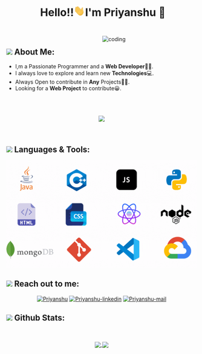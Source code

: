 # <p align="center">️ **Hello!!<img src="./assets/wave.gif" alt="waving hand" width="30px">I'm Priyanshu** 🚀️</p>

</br>
<img align="right" alt="coding" width="250"  src="https://c.tenor.com/_DOBjnGspYAAAAAC/code-coding.gif">

## <img src="https://c.tenor.com/NCRHhqkXrJYAAAAi/programmers-go-internet.gif" width="40" > **About Me:**

- I,m a Passionate Programmer and a **Web Developer👨‍💻**.
- I always love to explore and learn new **Technologies**💻.
- Always Open to contribute in **Any** Projects👨‍💻.
- Looking for a **Web Project** to contribute😀.

</br>
</br>
<p align="center">
   <img align="center" src="https://github-readme-streak-stats.herokuapp.com?user=priyanshumaurya007&theme=nightowl&date_format=M%20j%5B%2C%20Y%5D"/>
</p>

</br>

## <img src="https://media.giphy.com/media/j2pOGeGYKe2xCCKwfi/giphy.gif" width="40"> **Languages & Tools:**

<p align="center">
 <img align="center" src="./assets/language.gif" alt="html"/>
</p>

## <img src="https://media.giphy.com/media/LnQjpWaON8nhr21vNW/giphy.gif" width="40"> **Reach out to me:**

<p align="center">
<a href="https://www.linkedin.com/in/priyanshumaurya//" target="blank"><img align="center" src="https://img.shields.io/badge/-LinkedIn-0e76a8?logoWidth=40style=flat-square&logo=Linkedin&logoColor=white" alt="Priyanshu" /></a>
<a href="https://github.com/priyanshumaurya007" target="blank"><img align="center" src="https://img.shields.io/badge/Website-3b5998?logoWidth=40style=flat-square&logo=google-chrome&logoColor=white" alt="Priyanshu-linkedin" /></a>
<!-- <a href="https://twitter.com/prrvishal" target="blank"><img align="center" src="https://img.shields.io/badge/-Twitter-00acee?logoWidth=40style=flat-square&logo=Twitter&logoColor=white" alt="Priyanshu" /></a> -->
<a href="mailto:priyanshumaurya007@gmail.com" target="blank"><img align="center" src="https://img.shields.io/badge/-Gmail-EA4335?logoWidth=40style=flat-square&logo=Gmail&logoColor=white" alt="Priyanshu-mail" /></a>

</p>

## <img src="https://media.giphy.com/media/ZCN6F3FAkwsyOGU2RS/giphy.gif" width="40"> **Github Stats:**

</br>
<p align="center">
 <a href="https://github.com/priyanshumaurya007">
  <img width="430" align="center" src="https://github-readme-stats.vercel.app/api?username=priyanshumaurya007&show_icons=true&theme=radical&count_private=true">
 </a>

 <a href="https://github.com/priyanshumaurya007/github-readme-stats">
   <img align="center" src="https://github-readme-stats.anuraghazra1.vercel.app/api/top-langs/?username=priyanshumaurya007&layout=compact&theme=radical&langs_count=6" />
 </a>
</p>
